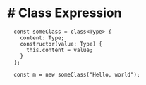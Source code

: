 # # Class Expression

```
  const someClass = class<Type> {
    content: Type;
    constructor(value: Type) {
      this.content = value;
    }
  };

  const m = new someClass("Hello, world");
```
